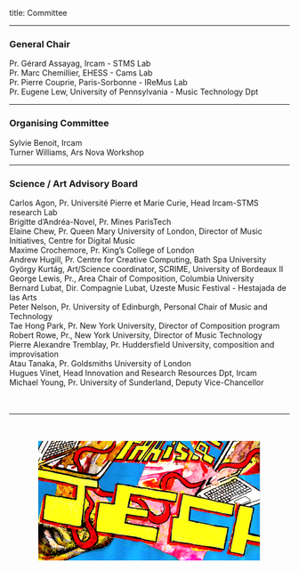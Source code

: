 title: Committee

---

### General Chair

Pr. Gérard Assayag, Ircam - STMS Lab  
Pr. Marc Chemillier, EHESS - Cams Lab  
Pr. Pierre Couprie, Paris-Sorbonne - IReMus Lab  
Pr. Eugene Lew, University of Pennsylvania - Music Technology Dpt  

---

### Organising Committee

Sylvie Benoit, Ircam  
Turner Williams, Ars Nova Workshop

---

### Science / Art Advisory Board

Carlos Agon, Pr. Université Pierre et Marie Curie, Head Ircam-STMS research Lab  
Brigitte d’Andréa-Novel, Pr. Mines ParisTech  
Elaine Chew, Pr. Queen Mary University of London, Director of Music Initiatives, Centre for Digital Music  
Maxime Crochemore, Pr. King’s College of London  
Andrew Hugill, Pr. Centre for Creative Computing, Bath Spa University  
György Kurtág, Art/Science coordinator, SCRIME, University of Bordeaux II  
George Lewis, Pr., Area Chair of Composition, Columbia University  
Bernard Lubat, Dir. Compagnie Lubat,  Uzeste Music Festival - Hestajada de las Arts  
Peter Nelson, Pr. University of Edinburgh, Personal Chair of Music and Technology  
Tae Hong Park, Pr. New York University, Director of Composition program  
Robert Rowe, Pr., New York University, Director of Music Technology  
Pierre Alexandre Tremblay, Pr. Huddersfield University, composition and improvisation  
Atau Tanaka, Pr. Goldsmiths University of London  
Hugues Vinet, Head Innovation and Research Resources Dpt, Ircam  
Michael Young, Pr. University of Sunderland, Deputy Vice-Chancellor  
<br><br>

---

<p align="center">
   <br><br>
  <img src="../images/IKPoster_frag5.png" width="400">
   <br><br>
</p>



